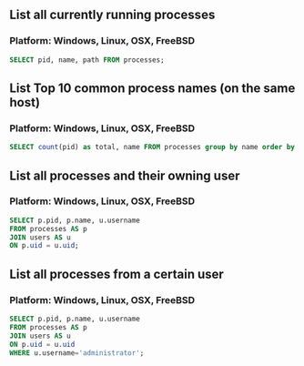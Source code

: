 ## List all currently running processes
### Platform: Windows, Linux, OSX, FreeBSD

```sql
SELECT pid, name, path FROM processes;
```

## List Top 10 common process names (on the same host)
### Platform: Windows, Linux, OSX, FreeBSD

```sql
SELECT count(pid) as total, name FROM processes group by name order by total desc limit 10;
```

## List all processes and their owning user
### Platform: Windows, Linux, OSX, FreeBSD

```sql
SELECT p.pid, p.name, u.username 
FROM processes AS p
JOIN users AS u
ON p.uid = u.uid;
```

## List all processes from a certain user
### Platform: Windows, Linux, OSX, FreeBSD

```sql
SELECT p.pid, p.name, u.username 
FROM processes AS p
JOIN users AS u
ON p.uid = u.uid
WHERE u.username='administrator';
```